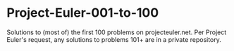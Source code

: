# Project-Euler-001-to-100
Solutions to (most of) the first 100 problems on projecteuler.net. Per Project Euler's request, any solutions to problems 101+ are in a private repository.

